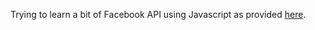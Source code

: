 Trying to learn a bit of Facebook API using Javascript as provided [here](https://developers.facebook.com/docs/javascript/quickstart).
